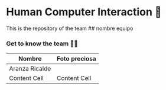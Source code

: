 # Human Computer Interaction 🤖

This is the repository of the team ## nombre equipo

### Get to know the team 🐙✨

| Nombre          | Foto preciosa |
| ------------- | ------------- |
| Aranza Ricalde  |   |
| Content Cell  | Content Cell  |
